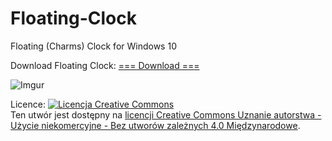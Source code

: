 # Floating-Clock
Floating (Charms) Clock for Windows 10 

Download Floating Clock: [=== Download ===](https://github.com/BaalTech/Floating-Clock/releases/latest)

![Imgur](http://i.imgur.com/CRTL9Rj.png)

Licence: <a rel="license" href="http://creativecommons.org/licenses/by-nc-nd/4.0/"><img alt="Licencja Creative Commons" style="border-width:0" src="https://i.creativecommons.org/l/by-nc-nd/4.0/88x31.png" /></a><br />Ten utwór jest dostępny na <a rel="license" href="http://creativecommons.org/licenses/by-nc-nd/4.0/">licencji Creative Commons Uznanie autorstwa - Użycie niekomercyjne - Bez utworów zależnych 4.0 Międzynarodowe</a>.
